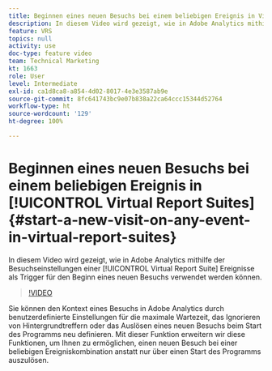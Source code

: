 ```yaml
---
title: Beginnen eines neuen Besuchs bei einem beliebigen Ereignis in Virtual Report Suites
description: In diesem Video wird gezeigt, wie in Adobe Analytics mithilfe der Besuchseinstellungen einer Virtual Report Suite Ereignisse als Trigger für den Beginn eines neuen Besuchs verwendet werden können.
feature: VRS
topics: null
activity: use
doc-type: feature video
team: Technical Marketing
kt: 1663
role: User
level: Intermediate
exl-id: ca1d8ca8-a854-4d02-8017-4e3e3587ab9e
source-git-commit: 8fc641743bc9e07b838a22ca64ccc15344d52764
workflow-type: ht
source-wordcount: '129'
ht-degree: 100%

---
```


# Beginnen eines neuen Besuchs bei einem beliebigen Ereignis in [!UICONTROL Virtual Report Suites] {#start-a-new-visit-on-any-event-in-virtual-report-suites}

In diesem Video wird gezeigt, wie in Adobe Analytics mithilfe der Besuchseinstellungen einer [!UICONTROL Virtual Report Suite] Ereignisse als Trigger für den Beginn eines neuen Besuchs verwendet werden können.

>[!VIDEO](https://video.tv.adobe.com/v/23129/?quality=12&learn=on)

Sie können den Kontext eines Besuchs in Adobe Analytics durch benutzerdefinierte Einstellungen für die maximale Wartezeit, das Ignorieren von Hintergrundtreffern oder das Auslösen eines neuen Besuchs beim Start des Programms neu definieren. Mit dieser Funktion erweitern wir diese Funktionen, um Ihnen zu ermöglichen, einen neuen Besuch bei einer beliebigen Ereigniskombination anstatt nur über einen Start des Programms auszulösen.
